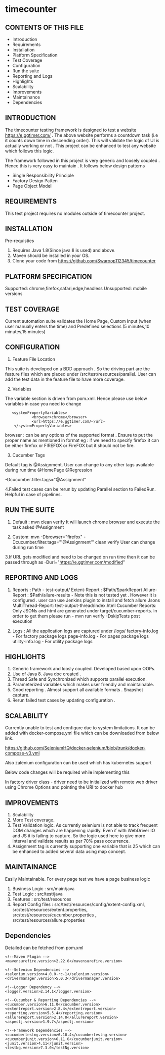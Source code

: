 # timecounter


CONTENTS OF THIS FILE
---------------------

 * Introduction
 * Requirements
 * Installation
 * Platform Specification
 * Test Coverage
 * Configuration
 * Run the suite
 * Reporting and Logs
 * Highlights
 * Scalability
 * Improvements 
 * Maintainance
 * Dependencies


INTRODUCTION
------------

The timecounter testing framework is designed to test a website https://e.ggtimer.com/ .
The above website performs a countdown task (i.e it counts down time in descending order).
This will validate the logic of UI is actually working or not . This project can be enhanced to test any website which follows this logic. 

The framework followed in this project is very generic and loosely coupled . Hence this is very easy to maintain . It follows below design patterns
 
 * Single Responsibility Principle
 * Factory Design Patten
 * Page Object Model


REQUIREMENTS
------------

This test project requires no modules outside of timecounter project.


INSTALLATION
------------

  Pre-requisties
  1. Requires Java 1.8(Since java 8 is used) and above.
  2. Maven should be installed in your OS. 
  3. Clone your code from https://github.com/Swaroop112345/timecounter

PLATFORM SPECIFICATION
----------------------
  
  Supported: chrome,firefox,safari,edge,headless
  Unsupported: mobile versions
  

TEST COVERAGE
-------------

  Current automation suite validates the Home Page, Custom Input (when user manually enters the time)
  and Predefined selections (5 minutes,10 minutes,15 minutes)


CONFIGURATION
-------------

 1. Feature File Location

This suite is developed on a BDD approach . So the driving part are the feature files which are placed under /src/test/resources/parallel. User can add the test data in the feature file to have more coverage.

 2. Variables

The variable section is driven from pom.xml. Hence please use below variables in case you need to change

       <systemPropertyVariables>
                <browser>chrome</browser>
                <url>https://e.ggtimer.com/</url>
        </systemPropertyVariables>

  browser : can be any options of the supported format . Ensure to put the proper name as mentioned in format
  eg : if we need to specify firefox it can be either firefox or FIREFOX or FireFOX but it should not be fire.

 3. Cucumber Tags

  Default tag is @Assignment. User can change to any other tags available during run time @HomePage @Regression

  <argLine>-Dcucumber.filter.tags="@Assignment"</argLine>
  
  4.Failed test cases can be rerun by updating Parallel section to FailedRun. Helpful in case of pipelines. 



RUN THE SUITE
-------------

  
  1. Default : mvn clean verify 
  It will launch chrome browser and execute the task asked @Assignment

  2. Custom: mvn -Dbrowser="firefox" -Dcucumber.filter.tags="'@Assignment'" clean verify
  User can change during run time

  3.If URL gets modified and need to be changed on run time then it can be passed through as -Durl="https://e.ggtimer.com/modified"


REPORTING AND LOGS
-------------------

  1. Reports : Path - test-output/
     Extent-Report : $Path/SparkReport
     Allure-Report : $Path/allure-results - Note this is not tested yet . However it is configured . user can use Jenkins plugin to install and fetch allure Jsons
     MultiThread-Report: test-output-thread/index.html
     Cucumber Reports: Only JSONs and html are generated under target/cucumber-reports. In order to get them please run - mvn run verify -DskipTests post execution

  2. Logs : All the application logs are captured under /logs/ 
     factory-info.log - For factory package logs
     page-info.log - For pages package logs
     utility-info.log - For utility package logs

HIGHLIGHTS
-----------

  1. Generic framework and loosly coupled. Developed based upon OOPs.
  2. Use of Java 8. Java doc created .
  3. Thread Safe and Synchronized which supports parallel execution.
  4. Parameterized variables which makes user friendly and maintainable.
  5. Good reporting . Almost support all available formats . Snapshot capture. 
  6. Rerun failed test cases by updating configuration . 



SCALABILITY
-----------

Currently unable to test and configure due to system limitations. It can be added with docker-compose.yml file which can be downloaded from below link.

https://github.com/SeleniumHQ/docker-selenium/blob/trunk/docker-compose-v3.yml

Also zalenium configuration can be used which has kubernetes support

Below code changes will be required while implementing this 

In factory driver class - driver need to be initialized with remote web driver using Chrome Options
and pointing the URI to docker hub 

IMPROVEMENTS
------------
 1. Scalability
 2. More Test coverage.
 3. Test Validation logic. As currently selenium is not able to track frequent DOM changes which are happening rapidly. Even if with WebDriver IO and JS it is failing to capture. So the logic used here to give more interval and validate results as per 70% pass occurrence. 
 4. Assignment tag is currently supporting one variable that is 25 which can be enhanced to added several data using map concept.


MAINTAINANCE
------------
 Easily Maintainable. For every page test we have a page business logic
  
  1. Business Logic : src/main/java
  2. Test Logic : src/test/java
  3. Features : src/test/resources
  4. Report Config files : src/test/resources/config/extent-config.xml, src/test/resources/extent.properties, src/test/resources/cucumber.properties , src/test/resources/allure.properties


Dependencies
------------

  Detailed can be fetched from pom.xml

    <!--Maven Plugin -->
    <mavensurefire.version>2.22.0</mavensurefire.version>

    <!--Selenium Dependencies -->
    <selenium.version>4.0.0-rc-1</selenium.version>
    <drivermanager.version>5.0.3</drivermanager.version>

    <!--Logger Dependency -->
    <logger.version>2.14.1</logger.version>

    <!--Cucumber & Reporting Dependencies -->
    <cucumber.version>6.11.0</cucumber.version>
    <extentreport.version>2.8.4</extentreport.version>
    <reporting.version>5.5.4</reporting.version>
    <allurereport.version>2.14.0</allurereport.version>
    <aspectj.version>1.9.7</aspectj.version>

    <!--Framework Dependencies -->
    <cucumbertestng.version>6.10.4</cucumbertestng.version>
    <cucumberjunit.version>6.11.0</cucumberjunit.version>
    <junit.version>4.11</junit.version>
    <testNg.version>7.3.0</testNg.version>
